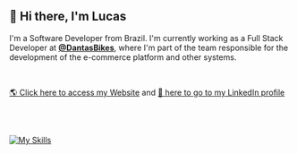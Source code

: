 ## 👋 Hi there, I'm Lucas

I'm a Software Developer from Brazil. I'm currently working as a Full Stack Developer at [**@DantasBikes**](https://dantasbikes.com.br/), where I'm part of the team responsible for the development of the e-commerce platform and other systems.

<br/>

[🌎 Click here to access my Website](https://www.lucasrego.tech/)
and [💼 here to go to my LinkedIn profile](https://www.linkedin.com/in/lucasalvesregodev)

<br/>
<br/>

[![My Skills](https://skillicons.dev/icons?i=ts,js,php,go,postgres,sqlite,react,svelte,nextjs,nestjs,nodejs,docker,bash,linux,html,css,tailwind,jest&perline=9)](https://www.lucasrego.tech/)
